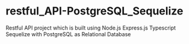# restful_API-PostgreSQL_Sequelize

Restful API project which is built using Node.js Express.js Typescript Sequelize with PostgreSQL as Relational Database
